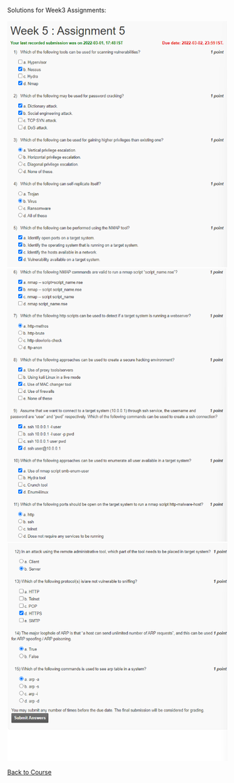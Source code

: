 Solutions for Week3 Assignments:
<br></br>
![](https://github.com/greyhatguy007/Ethical-Hacking-NPTEL/blob/main/Week5-Assignment5/screenshot_1.png)
![](https://github.com/greyhatguy007/Ethical-Hacking-NPTEL/blob/main/Week5-Assignment5/screenshot_2.png)
![](https://github.com/greyhatguy007/Ethical-Hacking-NPTEL/blob/main/Week5-Assignment5/screenshot_3.png)


[Back to Course](https://github.com/greyhatguy007/Ethical-Hacking-NPTEL)
